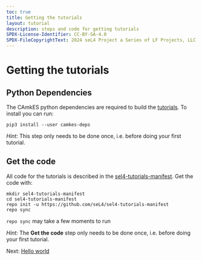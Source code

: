 ```yaml
---
toc: true
title: Getting the tutorials
layout: tutorial
description: steps and code for getting tutorials
SPDX-License-Identifier: CC-BY-SA-4.0
SPDX-FileCopyrightText: 2024 seL4 Project a Series of LF Projects, LLC.
---
```


# Getting the tutorials
## Python Dependencies
The CAmkES python dependencies are required to build the [tutorials](ReworkedTutorials). To install you can run:
```
pip3 install --user camkes-deps
```
*Hint:* This step only needs to be done once, i.e. before doing your first tutorial.

## Get the code
All code for the tutorials is described in the <a href="https://github.com/seL4/sel4-tutorials-manifest">sel4-tutorials-manifest</a>. Get the code with:
```
mkdir sel4-tutorials-manifest
cd sel4-tutorials-manifest
repo init -u https://github.com/seL4/sel4-tutorials-manifest
repo sync
```

`repo sync` may take a few moments to run

*Hint:* The **Get the code** step only needs to be done once, i.e. before doing your first tutorial.

<p>
    Next: <a href="hello-world">Hello world</a>
</p>
